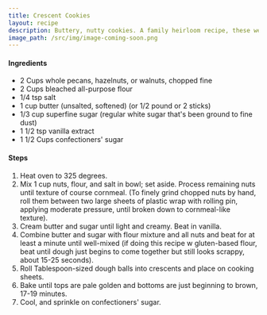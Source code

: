 ```yaml
---
title: Crescent Cookies
layout: recipe
description: Buttery, nutty cookies. A family heirloom recipe, these were my favourite Christmas cookies baked by my great-aunts Irene and Lillian. This recipe is a combination of their classic, with a few updates from the Cook's Illustrated version. The original was made with hazelnuts (a Czech favourite), but pecans or walnuts are also wonderful with pecans being a particular favourite.
image_path: /src/img/image-coming-soon.png
---
```


#### Ingredients
- 2 Cups whole pecans, hazelnuts, or walnuts, chopped fine
- 2 Cups bleached all-purpose flour
- 1/4 tsp salt
- 1 cup butter (unsalted, softened) (or 1/2 pound or 2 sticks)
- 1/3 cup superfine sugar (regular white sugar that's been ground to fine dust)
- 1 1/2 tsp vanilla extract
- 1 1/2 Cups confectioners' sugar

#### Steps
1. Heat oven to 325 degrees.
2. Mix 1 cup nuts, flour, and salt in bowl; set aside. Process remaining nuts until texture of course cornmeal. (To finely grind chopped nuts by hand, roll them between two large sheets of plastic wrap with rolling pin, applying moderate pressure, until broken down to cornmeal-like texture).
3. Cream butter and sugar until light and creamy. Beat in vanilla.
4. Combine butter and sugar with flour mixture and all nuts and beat for at least a minute until well-mixed (if doing this recipe w gluten-based flour, beat until dough just begins to come together but still looks scrappy, about 15-25 seconds).
5. Roll Tablespoon-sized dough balls into crescents and place on cooking sheets.
6. Bake until tops are pale golden and bottoms are just beginning to brown, 17-19 minutes.
7. Cool, and sprinkle on confectioners' sugar.